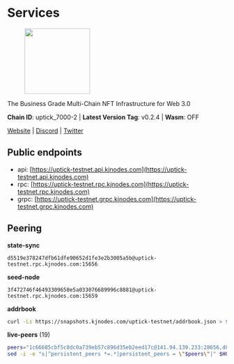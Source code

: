 # Services

<figure><img src="https://raw.githubusercontent.com/kj89/testnet_manuals/main/pingpub/logos/uptick.png" width="150" alt=""><figcaption></figcaption></figure>

The Business Grade Multi-Chain NFT Infrastructure for Web 3.0

**Chain ID**: uptick_7000-2 | **Latest Version Tag**: v0.2.4 | **Wasm**: OFF

[Website](https://uptick.network) | [Discord](https://discord.gg/UzeHS7fu5H) | [Twitter](https://twitter.com/uptickproject)


## Public endpoints

* api: [https://uptick-testnet.api.kjnodes.com](https://uptick-testnet.api.kjnodes.com)
* rpc: [https://uptick-testnet.rpc.kjnodes.com](https://uptick-testnet.rpc.kjnodes.com)
* grpc: [https://uptick-testnet.grpc.kjnodes.com](https://uptick-testnet.grpc.kjnodes.com)

## Peering

**state-sync**

```text
d5519e378247dfb61dfe90652d1fe3e2b3005a5b@uptick-testnet.rpc.kjnodes.com:15656
```

**seed-node**

```text
3f472746f46493309650e5a033076689996c8881@uptick-testnet.rpc.kjnodes.com:15659
```

**addrbook**
```bash
curl -Ls https://snapshots.kjnodes.com/uptick-testnet/addrbook.json > $HOME/.uptickd/config/addrbook.json
```

**live-peers** (19)
```bash
peers="1c66685cbf5c8dc0a739eb57c896d35eb2eed17c@141.94.139.233:28656,d8777278648d8fc93800692a8b96a7f104df4f9a@194.163.135.127:26656,2763c95b0c9b0b31c312b06d6ae6887968fb9830@194.163.154.224:26656,94b63fddfc78230f51aeb7ac34b9fb86bd042a77@94.23.207.45:30556,d5519e378247dfb61dfe90652d1fe3e2b3005a5b@65.109.68.190:15656,883d6557bef1bae68c4fb569078caf0cf4c45bdd@142.132.202.50:26651,70c19420bb2d40c5a6c3466c69ead6e0877b9cc7@45.85.250.108:26656,7a4f1c0baa2ff31c02163fb658c4eb8d119193c7@95.214.52.173:26656,5368bc0c12a7bfd9d69ba192b06f2be97d28e7ef@185.239.209.56:31656,b9e0210809b9dfc9cd299c6e83116d7fa45c6e27@65.109.68.93:46656,7a1f08486cd519270b3aeab7c6c4abf2cc07d22b@46.17.250.145:60856,f296bfda3c0c3f46059c89d3ee02f3f11d95d00b@162.55.234.70:55056,0fcdc6af694d5b9995340549e5ce444dc96de3e0@195.201.197.4:15656,f06b6a57001440bf3507ba2f09a3010f6d50080b@135.181.133.37:29656,eb5a3112a64944e2bd701ff8aa99ab95209c6310@185.198.27.110:26656,af5262526a0800a29a0a7194e1488a9fa62d0005@195.3.223.208:26656,b14b4e3a46180eccf00d816aed5338db925e2237@185.225.191.149:26656,db09e85b73c4be1cab07f41422912ccad2aa5744@185.198.27.109:15656,3666c65e99775b8149396fd5c781dec6a29fb13b@75.119.144.48:31656"
sed -i -e "s|^persistent_peers *=.*|persistent_peers = \"$peers\"|" $HOME/.uptickd/config/config.toml
```
